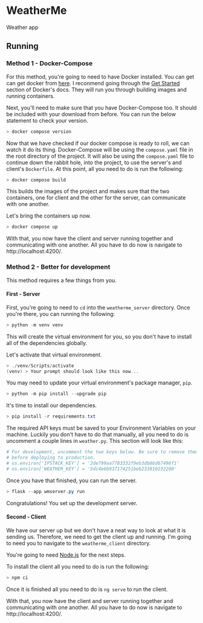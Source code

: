 # WeatherMe
Weather app

## Running

### Method 1 - Docker-Compose

For this method, you're going to need to have Docker installed. You can get can
get docker from [here](https://www.docker.com/). I reconmend going through the 
[Get Started](https://docs.docker.com/get-started/) section of Docker's docs.
They will run you through building images and running containers.

Next, you'll need to make sure that you have Docker-Compose too. It should be
included with your download from before. You can run the below statement to 
check your version.

```Powershell
> docker compose version
```

Now that we have checked if our docker compose is ready to roll, we can watch it
do its thing. Docker-Compose will be using the `compose.yaml` file in the root
directory of the project. It will also be using the `compose.yaml` file to 
continue down the rabbit hole, into the project, to use the server's and 
client's `Dockerfile`. At this point, all you need to do is run the following:

```Powershell
> docker compose build
```

This builds the images of the project and makes sure that the two containers,
one for client and the other for the server, can communicate with one another.

Let's bring the containers up now.

```Powershell
> docker compose up
```

With that, you now have the client and server running together and communicating
with one another. All you have to do now is navigate to http://localhost:4200/.

### Method 2 - Better for development

This method requires a few things from you.

#### First - Server

First, you're going to need to `cd` into the `weatherme_server` directory. Once
you're there, you can running the following:

```Powershell
> python -m venv venv
```

This will create the virtual environment for you, so you don't have to install 
all of the dependencies globally.

Let's activate that virtual environment.

```Powershell
> ./venv/Scripts/activate
(venv) > Your prompt should look like this now...
```

You may need to update your virtual environment's package manager, `pip`.

```Powershell
> python -m pip install --upgrade pip
```

It's time to install our dependencies.

```Powershell
> pip install -r requirements.txt
```

The required API keys must be saved to your Environment Variables on your 
machine. Luckily you don't have to do that manually, all you need to do is 
uncomment a couple lines in `weather.py`. This section will look like this:

```Python
# For development, uncomment the two keys below. Be sure to remove them
# before deploying to production.
# os.environ['IPSTACK_KEY'] = '2de799aa7783332f9eb3db86d67496f1'
# os.environ['WEATHER_KEY'] = '5dc4e6b937174251beb233810232208'
```

Once you have that finished, you can run the server.

```Powershell
> flask --app wmserver.py run
```

Congratulations! You set up the development server.


#### Second - Client

We have our server up but we don't have a neat way to look at what it is sending
us. Therefore, we need to get the client up and running. I'm going to need you 
to navigate to the `weatherme_client` directory.

You're going to need [Node.js](https://nodejs.org/en/download) for the next 
steps.

To install the client all you need to do is run the following:

```Powershell
> npm ci
```

Once it is finished all you need to do is `ng serve` to run the client.

With that, you now have the client and server running together and communicating
with one another. All you have to do now is navigate to http://localhost:4200/.